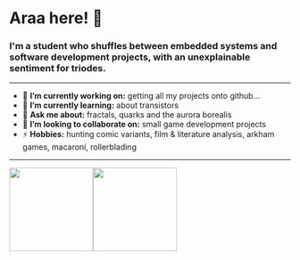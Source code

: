<h1 align="left"> Araa here! 🪼 </h1>

<h3 align="left">  I'm a student who shuffles between embedded systems and software development projects, with an unexplainable sentiment for triodes. </h3>

---

- 🔭 **I’m currently working on:** getting all my projects onto github...
- 🌱 **I’m currently learning:** about transistors
- 💬 **Ask me about:** fractals, quarks and the aurora borealis 
- 👯 **I’m looking to collaborate on:** small game development projects
- ⚡ **Hobbies:** hunting comic variants, film & literature analysis, arkham games, macaroni, rollerblading
  
---

<a href="https://dewith.co/"><img height="150px" src="https://github-readme-stats.vercel.app/api?username=dewith&show_icons=true&hide_title=true&hide_border=true&theme=gotham" /><img height="150px" src="https://github-readme-stats.vercel.app/api/top-langs/?username=dewith&show_icons=true&hide=jupyter%20notebook,vue,makefile&layout=compact&langs_count=6&hide_title=true&hide_border=true&theme=gotham" /></a>
